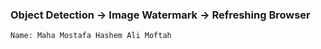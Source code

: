 ### **Object Detection -> Image Watermark -> Refreshing Browser**
    
    Name: Maha Mostafa Hashem Ali Moftah

